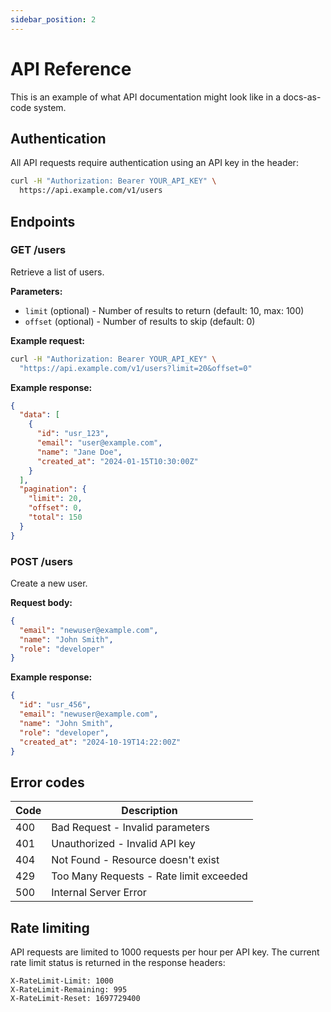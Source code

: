 ```yaml
---
sidebar_position: 2
---
```


# API Reference

This is an example of what API documentation might look like in a docs-as-code system.

## Authentication

All API requests require authentication using an API key in the header:

```bash
curl -H "Authorization: Bearer YOUR_API_KEY" \
  https://api.example.com/v1/users
```

## Endpoints

### GET /users

Retrieve a list of users.

**Parameters:**

- `limit` (optional) - Number of results to return (default: 10, max: 100)
- `offset` (optional) - Number of results to skip (default: 0)

**Example request:**

```bash
curl -H "Authorization: Bearer YOUR_API_KEY" \
  "https://api.example.com/v1/users?limit=20&offset=0"
```

**Example response:**

```json
{
  "data": [
    {
      "id": "usr_123",
      "email": "user@example.com",
      "name": "Jane Doe",
      "created_at": "2024-01-15T10:30:00Z"
    }
  ],
  "pagination": {
    "limit": 20,
    "offset": 0,
    "total": 150
  }
}
```

### POST /users

Create a new user.

**Request body:**

```json
{
  "email": "newuser@example.com",
  "name": "John Smith",
  "role": "developer"
}
```

**Example response:**

```json
{
  "id": "usr_456",
  "email": "newuser@example.com",
  "name": "John Smith",
  "role": "developer",
  "created_at": "2024-10-19T14:22:00Z"
}
```

## Error codes

| Code | Description |
|------|-------------|
| 400 | Bad Request - Invalid parameters |
| 401 | Unauthorized - Invalid API key |
| 404 | Not Found - Resource doesn't exist |
| 429 | Too Many Requests - Rate limit exceeded |
| 500 | Internal Server Error |

## Rate limiting

API requests are limited to 1000 requests per hour per API key. The current rate limit status is returned in the response headers:

```
X-RateLimit-Limit: 1000
X-RateLimit-Remaining: 995
X-RateLimit-Reset: 1697729400
```
